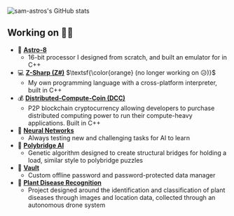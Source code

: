 
![sam-astros's GitHub stats](https://github-readme-stats.vercel.app/api?username=sam-astro&theme=github_dark)

## Working on 👩‍💻
* 💽 [**Astro-8**](https://github.com/sam-astro/Astro8-Computer)
  * 16-bit processor I designed from scratch, and built an emulator for in C++
* 💻 [**Z-Sharp (Z#)**](https://github.com/sam-astro/Z-Sharp) $\textsf{\color{orange} (no longer working on 😥)}$
  * My own programming language with a cross-platform interpreter, built in C++
* 💰 [**Distributed-Compute-Coin (DCC)**](https://github.com/sam-astro/Distributed-Compute-Coin)
  * P2P blockchain cryptocurrency allowing developers to purchase distributed computing power to run their compute-heavy applications. Built in C++
* 🧠 [**Neural Networks**](https://github.com/sam-astro/NN-2)
  * Always testing new and challenging tasks for AI to learn
* 🌉 [**Polybridge AI**](https://github.com/sam-astro/Genetic-Algorithm-Poly-Bridge)
  * Genetic algorithm designed to create structural bridges for holding a load, similar style to polybridge puzzles
* 🔐 [**Vault**](https://github.com/sam-astro/vault)
  * Custom offline password and password-protected data manager
* 🌱 [**Plant Disease Recognition**](https://github.com/sam-astro/plant-disease-recognition)
  * Project designed around the identification and classification of plant diseases through images and location data, collected through an autonomous drone system
